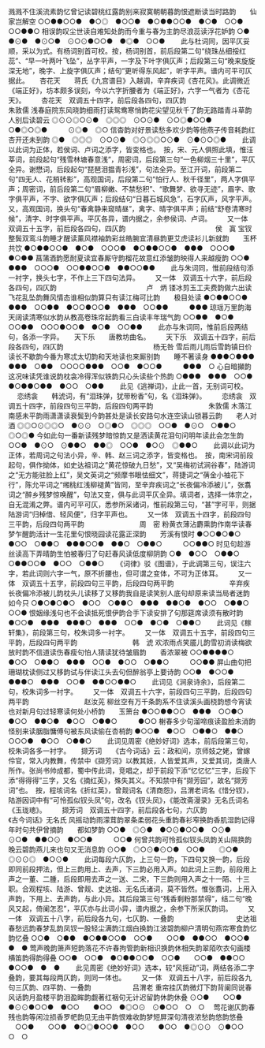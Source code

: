 <!-- { "loadSidebar": true } -->
溅溅不住溪流素韵忆曾记读碧桃红露韵别来寂寞朝朝暮韵恨遮断读当时路韵　　仙家岂解空
○○●●○○●　●○◎　●○○●　●○●●○○●　●○●　○○●　　　○○●●○
相误韵叹尘世读自难知处韵而今重与春为主韵尽浪蕊读浮花妒韵
○●　●⊙●　●⊙○●　⊙○⊙●○○●　●◎●　○○●
 　　此与杜词同，因平仄妥顺，采以为式。有杨词别首可校。按，杨词别首，前后段第二句“绕珠丛细挼红蕊”、“早一叶两叶飞坠”，丛字平声，一字及下叶字俱仄声；后段第三句“晚来旋旋深无地”，晚字、上旋字俱仄声；结句“更听得东风起”，听字平声。谱内可平可仄据此。 
　
杏花天　　蒋氏《九宫谱目》入越调，辛弃疾词《杏花风》。此调微近《端正好》，坊本颇多误刻，今以六字折腰者为《端正好》，六字一气者为《杏花天》。
　　杏花天　双调五十四字，前后段各四句，四仄韵　　　　　　　　　　　　　朱敦儒
浅春庭院东风晓韵细雨打读鸳鸯寒悄韵花尖望见秋千了韵无路踏青斗草韵　　人别后读碧云
◎⊙⊙◎○⊙●　◎◎◎　⊙○⊙●　⊙○◎●○○●　○●◎○◎●　　　⊙◎●　◎○
信杳韵对好景读愁多欢少韵等他燕子传音耗韵红杏开还未到韵
◎●　◎◎◎　⊙○⊙●　◎⊙◎◎○⊙●　⊙●⊙○◎●
 　　此调以此词为正体，若侯词、卢词之添字，皆变格也。　按，宋、元人俱照此填，惟汪莘词，前段起句“残雪林塘春意浅”，周密词，后段第三句“一色柳烟三十里”，平仄全异。谢懋词，后段起句“琵琶泪揾青衫浅”，句法全异。至江开词，前段第二句“四无人、花梢转影”，高观国词，后段第二句“怕行人、秋千径里”，两人字俱平声；周密词，前后段第二句“眉柳嫩、不禁愁积”、“歌舞梦、欲寻无迹”，眉字、歌字俱平声，不字、欲字俱仄声；后段结句“日暮石城风急”，石字仄声，风字平声。又，高观国词，换头句“春禽静来窥晴昼”，禽字、晴字俱平声；前结“舒卷清寒时候”，清字、时字俱平声。平仄各异，谱内据之，余参侯词、卢词。 
　　又一体　双调五十五字，前后段各四句，四仄韵　　　　　　　　　　　　　侯　寘
宝钗整鬓双鸾斗韵睡才醒读薰风襟袖韵彩丝皓腕宜清昼韵更艾虎读衫儿新就韵　　玉杯共饮
●○●●○○●　●○●　○○○●　●○●●○○●　●●●　○○○●　　　●○●●
菖蒲酒韵愿耐夏读宜春厮守韵榴花故意红添皱韵映得人来越瘦韵
○○●　●●●　○○○●　○○●●○○●　●●○○●●
 　　此与朱词同，惟前段结句添一衬字，换头七字，不作上三下四句法异。 
　　又一体　双调五十六字，前后段各四句，四仄韵　　　　　　　　　　　　　卢　炳
镂冰剪玉工夫费韵做六出读飞花乱坠韵舞风情态谁相似韵算只有读江梅可比韵　　极目处读
●○●●○○●　●●●　○○●●　●○○●○○●　●●●　○○●●　　　●●●
琼瑶万里韵海天阔读清寒似水韵从教高卷珠帘起韵看三白读丰年瑞气韵
○○●●　●○●　○○●●　○○○●○○●　●○●　○○●●
 　　此亦与朱词同，惟前后段两结句，各添一字异。 
　
天下乐　　唐教坊曲名。
　　天下乐　双调五十四字，前后段各四句，四仄韵　　　　　　　　　　　　　杨无咎
雪后雨儿雨后雪韵镇日价读长不歇韵今番为寒忒太切韵和天地读也来厮别韵　　睡不著读身
●●●○●●●　●●●　○●●　○○○○●●●　○○●　●○○●　　　●●●　○
心自暗攧韵这况味读凭谁说韵枕衾冷得浑似铁韵只心头读些个热韵
○●●●　●●●　○○●　●○●●○●●　●○○　○●●
 　　此见《逃禅词》，止此一首，无别词可校。 
　
恋绣衾　　韩淲词，有“泪珠弹，犹带粉香”句，名《泪珠弹》。
　　恋绣衾　双调五十四字，前段四句三平韵，后段四句两平韵　　　　　　　　朱敦儒
木落江南感未平韵雨潇潇读衰鬓到今韵甚处是读长安路句水连空读山锁暮云韵　　老人对酒
◎◎○⊙◎◎○　●⊙⊙　○◎●○　◎◎◎　○○●　●⊙○　○●●○　　　◎○◎●
今如此句一番新读残梦暗惊韵又是洒读黄花泪句问明年读此会怎生韵
○○●　●⊙○　⊙●●○　●●◎　○○●　●○⊙　◎●●○
 　　此调以此词为正体，若周词之句法小异，辛、韩、赵三词之添字，皆变格也。　按，南宋词前段起句，俱作拗体，如史达祖词之“黄花惊破九日愁”，又“吴梅初试涧谷春”，陆游词之“无方能驻脸上红”，吴文英词之“频摩书眼怯细文”，蒋捷词之“蒨金小袖花下行”，陈允平词之“缃桃红浅柳褪黄”皆同，至辛弃疾词之“长夜偏冷添被儿”，张翥词之“醉乡残梦惊唤醒”，句法又变，俱与此词平仄全异。填词者，选择一体宗之，自无混淆之弊。谱内可平可仄，悉参所采诸词，惟前段第三句，“甚”字可平，则据陆游词“归棹借、轻风便”，归字平声也。 
　　又一体　双调五十四字，前段四句三平韵，后段四句两平韵　　　　　　　　周　密
粉黄衣薄沾麝熏韵作南华读春梦乍醒韵活计一生花里句恨晓园读花露正深韵　　芳溪有恨时
●○○●○●○　●○○　○●●○　●●●○○●　●●○　○●●○　　　○○●●○
时见句趁游丝读高下弄晴韵生怕被春归了句赶春风读低度柳阴韵
○●　●○○　○●●○　○●●○○●　●○○　○●●○
 　　《词律》驳《图谱》，于此调第三句，误注六字，若此词则六字一气，原不折腰也，但可谓之变体，不可为正体耳。 
　　又一体　双调五十五字，前段四句三平韵，后段四句两平韵　　　　　　　　辛弃疾
长夜偏冷添被儿韵枕头儿读移了又移韵我自是读笑别人底句却原来读当局者迷韵　　如今只
○●○●○●○　●○○　○●●○　●●●　●●○●　●○○　○●●○　　　○○●
恨姻缘浅句也不会读抵死恨伊韵合手下读安排了句那筵席读须有散时韵
●○○●　●●●　●●●○　●●●　○○●　●○●　○●●○
 　　此词见《稼轩集》，前段第三句，校朱词多一衬字。 
　　又一体　双调五十五字，前段四句三平韵，后段四句两平韵　　　　　　　　韩　淲
欢浓雨点笑靥儿韵雪初消读梅欲放时韵不信道读伤春瘦句怕人猜读犹待皱眉韵　　香浓翠被
○○●●●●○　●○○　○●●○　●●●　○○●　●○○　○●●○　　　○○●●
屏山曲句把珊瑚枕读侧过又移韵试与伴读江头去句但醉翁亭上要诗韵
○○●　●○○●　●●●○　●●●　○○●　●●○○●●○
 　　此词见《涧泉诗余》，后段第二句，校朱词多一衬字。 
　　又一体　双调五十六字，前段四句三平韵，后段四句两平韵　　　　　　　　赵汝茪
柳丝空有万千条韵系不住读溪头画桡韵想今宵读也对新月句过轻寒读何处小桥韵　　玉箫台
●○○●●○○　●●●　○○●○　●○○　●●○●　●○○　○●●○　　　●○○
榭春多少句溜啼痕读盈脸未消韵怪别来读胭脂慵傅句被东风读偷在杏梢韵
●○○●　●○○　○●●○　●●○　○○○●　●○○　○●●○
 　　此词见周密《绝妙好词》选本，前后段第三句，校朱词各多一衬字。 
　
撷芳词　　《古今词话》云：政和间，京师妓之姥，曾嫁伶官，常入内教舞，传禁中《撷芳词》以教其妓，人皆爱其声，又爱其词，类唐人所作。张尚书帅成都，蜀中传此词，竞唱之，却于前段下添“忆忆忆”三字，后段下添“得得得”三字，又名《摘红英》，殊失其义。不知禁中有“撷芳园”，故名“撷芳词”也。　按，程垓词名《折红英》，曾觌词名《清商怨》，吕渭老词名《惜分钗》，陆游因词中有“可怜孤似钗头凤”句，改名《钗头凤》，《能改斋漫录》无名氏词名《玉珑璁》。
　　撷芳词　双调五十四字，前后段各七句，六仄韵　　　　　　　《古今词话》无名氏
风摇动韵雨濛茸韵翠条柔弱花头重韵春衫窄换韵香肌湿韵记得年时句共伊曾摘韵　　都如梦韵
○○●　◎⊙●　●○⊙●○○●　○⊙●　　⊙○●　●●○⊙　●○○●　　　○○●
何曾共韵可怜孤似钗头凤韵关山隔换韵晚云碧韵燕儿来也句又无消息韵
⊙○●　◎○⊙●⊙○●　○○●　　◎○●　◎⊙⊙◎　●○⊙●
 　　此词每段六仄韵，上三句一韵，下四句又换一韵，后段即同前段押法，但上三韵用上、去声，下三韵必用入声。如此词上三韵，前段用上声之一董、二腫，后段即用去声之一送、二宋，下三韵则用入声之十一陌、十三职。合观程垓、陆游、曾觌、史达祖、无名氏诸词，莫不皆然。惟张翥词，上用入声韵，下用上、去声韵，与此小异。其后段第三句“残香剩粉那禁得”，结二句“晚风又起，倚阑怎忍”，平仄亦与此词小异，谱内据之，余参下所采仄韵词。 
　　又一体　双调五十八字，前后段各九句，七仄韵、一叠韵　　　　　　　　　史达祖
春愁远韵春梦乱韵凤钗一股轻尘满韵江烟白换韵江波碧韵柳户清明句燕帘寒食韵忆韵忆叠
○○●　○●●　●○●●○○●　○○●　　○○●　●●○○　●○○●　●　●
莺声晚韵箫声短韵落花不许春拘管韵新相识换韵休相失韵翠陌吹衣句画楼横笛韵得韵得叠 
○○●　○○●　●○●●○○●　○○●　　○○●　●●○○　●○○●　●　●
 　　此见周密《绝妙好词》选本，较“风摇动”词，两结各添二字叠韵，要其每段两仄韵，则同一体也。 
　　又一体　双调五十八字，前后段各九句三仄韵、四平韵、一叠韵　　　　　　吕渭老
重帘挂仄韵微灯下韵背阑同说春风话韵月盈楼平韵泪盈眸韵觑著红裀句无计迟留韵休韵休叠
⊙○●　　○○●　●⊙⊙●○○●　●○○　　●○○　●◎○⊙　⊙●○○　○　○
　莺花谢仄韵春残也韵等闲泣损香罗帊韵见无由平韵恨难收韵梦短屏深句清夜浓愁韵悠韵悠叠
　○○●　　○○●　●○◎●○○●　●○○　　●○○　●◎⊙⊙　⊙●○○　○　○
